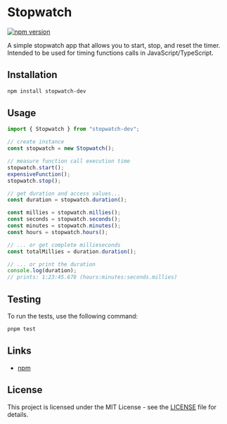 # Stopwatch

[![npm version](https://badge.fury.io/js/stopwatch-dev.svg)](https://badge.fury.io/js/stopwatch-dev)

A simple stopwatch app that allows you to start, stop, and reset the timer. Intended to be used for timing functions calls in JavaScript/TypeScript.

## Installation

```bash
npm install stopwatch-dev
```

## Usage

```javascript
import { Stopwatch } from "stopwatch-dev";

// create instance
const stopwatch = new Stopwatch();

// measure function call execution time
stopwatch.start();
expensiveFunction();
stopwatch.stop();

// get duration and access values...
const duration = stopwatch.duration();

const millies = stopwatch.millies();
const seconds = stopwatch.seconds();
const minutes = stopwatch.minutes();
const hours = stopwatch.hours();

// ... or get complete millieseconds
const totalMillies = duration.duration();

// ... or print the duration
console.log(duration);
// prints: 1:23:45.678 (hours:minutes:seconds.millies)
```

## Testing

To run the tests, use the following command:

```bash
pnpm test
```

## Links

- [npm](https://www.npmjs.com/package/stopwatch-dev)

## License

This project is licensed under the MIT License - see the [LICENSE](LICENSE) file for details.
